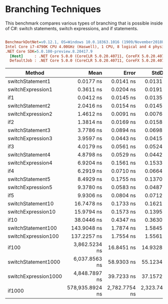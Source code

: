 ﻿# Branching Techniques

This benchmark compares various types of branching that is possible inside of C#: switch statements,
switch expressions, and if statements.

``` ini

BenchmarkDotNet=v0.12.1, OS=Windows 10.0.18363.1016 (1909/November2018Update/19H2)
Intel Core i7-4790K CPU 4.00GHz (Haswell), 1 CPU, 8 logical and 4 physical cores
.NET Core SDK=5.0.100-preview.8.20417.9
  [Host]     : .NET Core 5.0.0 (CoreCLR 5.0.20.40711, CoreFX 5.0.20.40711), X64 RyuJIT
  DefaultJob : .NET Core 5.0.0 (CoreCLR 5.0.20.40711, CoreFX 5.0.20.40711), X64 RyuJIT


```
|               Method |            Mean |         Error |        StdDev |
|--------------------- |----------------:|--------------:|--------------:|
|     switchStatement1 |       0.0177 ns |     0.0141 ns |     0.0131 ns |
|    switchExpression1 |       0.3611 ns |     0.0204 ns |     0.0191 ns |
|                  if1 |       0.0412 ns |     0.0145 ns |     0.0135 ns |
|     switchStatement2 |       2.0416 ns |     0.0154 ns |     0.0145 ns |
|    switchExpression2 |       1.4612 ns |     0.0091 ns |     0.0076 ns |
|                  if2 |       1.3814 ns |     0.0169 ns |     0.0158 ns |
|     switchStatement3 |       3.7786 ns |     0.0894 ns |     0.0698 ns |
|    switchExpression3 |       3.9597 ns |     0.0443 ns |     0.0415 ns |
|                  if3 |       4.0179 ns |     0.0561 ns |     0.0524 ns |
|     switchStatement4 |       4.8798 ns |     0.0529 ns |     0.0442 ns |
|    switchExpression4 |       6.9204 ns |     0.1561 ns |     0.1533 ns |
|                  if4 |       6.2919 ns |     0.0710 ns |     0.0664 ns |
|     switchStatement5 |       8.4929 ns |     0.1755 ns |     0.1370 ns |
|    switchExpression5 |       9.3780 ns |     0.0583 ns |     0.0487 ns |
|                  if5 |       9.9306 ns |     0.0804 ns |     0.0712 ns |
|    switchStatement10 |      16.7478 ns |     0.1733 ns |     0.1621 ns |
|   switchExpression10 |      15.9794 ns |     0.1573 ns |     0.1395 ns |
|                 if10 |      38.0446 ns |     0.4347 ns |     0.3630 ns |
|   switchStatement100 |     143.9048 ns |     1.7874 ns |     1.5845 ns |
|  switchExpression100 |     137.2257 ns |     1.7554 ns |     1.5561 ns |
|                if100 |   3,862.5234 ns |    16.8451 ns |    14.9328 ns |
|  switchStatement1000 |   6,037.8563 ns |    58.9303 ns |    55.1234 ns |
| switchExpression1000 |   4,848.7897 ns |    39.7233 ns |    37.1572 ns |
|               if1000 | 578,935.8924 ns | 2,782.7754 ns | 2,323.7435 ns |
